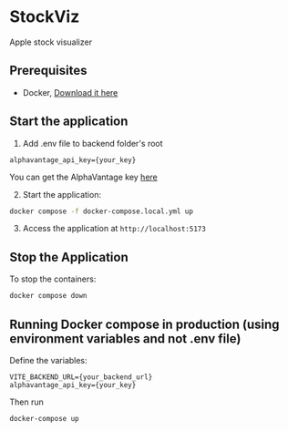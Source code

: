 # StockViz
Apple stock visualizer

## Prerequisites

- Docker, [Download it here](https://docs.docker.com/get-started/get-docker/)

## Start the application

1. Add .env file to backend folder's root
```
alphavantage_api_key={your_key}
```
You can get the AlphaVantage key [here](https://www.alphavantage.co/support/#api-key)

2. Start the application:
```bash
docker compose -f docker-compose.local.yml up
```

3. Access the application at `http://localhost:5173`

## Stop the Application

To stop the containers:
```bash
docker compose down
```

## Running Docker compose in production (using environment variables and not .env file)
Define the variables:
```
VITE_BACKEND_URL={your_backend_url}
alphavantage_api_key={your_key}
```

Then run
```bash
docker-compose up
```